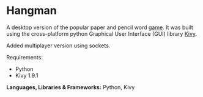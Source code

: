 # Hangman

A desktop version of the popular paper and pencil word [game](https://en.wikipedia.org/wiki/Hangman_(game)).
It was built using the cross-platform python Graphical User Interface
(GUI) library [Kivy](https://kivy.org/#home).

Added multiplayer version using sockets.

Requirements:
- Python
- Kivy 1.9.1

**Languages, Libraries & Frameworks:** Python, Kivy
